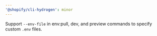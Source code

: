 ```yaml
---
'@shopify/cli-hydrogen': minor
---
```


Support `--env-file` in env:pull, dev, and preview commands to specify custom `.env` files.
